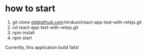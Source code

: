 # how to start
1. git clone git@github.com:hirokuni/react-app-test-with-retejs.git
2. cd react-app-test-with-retejs.git
3. npm install
4. npm start

Currently, this application build fails!